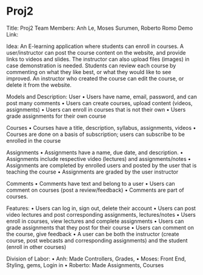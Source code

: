 # Proj2
Title: Proj2
Team Members: Anh Le, Moses Surumen, Roberto Romo
Demo Link:

Idea: An E-learning application where students can enroll in courses. A user/instructor can post the course content on the website, and provide links to videos and slides. The instructor can also upload files (images) in case demonstration is needed. Students can review each course by commenting on what they like best, or what they would like to see improved. 
An instructor who created the course can edit the course, or delete it from the website.

Models and Description:
User
•	Users have name, email, password, and can post many comments
•	Users can create courses, upload content (videos, assignments)
•	Users can enroll in courses that is not their own
•	Users grade assignments for their own course


Courses
•	Courses have a title, description, syllabus, assignments, videos
•	Courses are done on a basis of subscription; users can subscribe to be enrolled in the course

Assignments
•	Assignments have a name, due date, and description.
•	Assignments include respective video (lectures) and assignments/notes
•	Assignments are completed by enrolled users and posted by the user that is teaching the course
•	Assignments are graded by the user instructor

Comments
•	Comments have text and belong to a user
•	Users can comment on courses (post a review/feedback)
•	Comments are part of courses.


Features:
•	Users can log in, sign out, delete their account
•	Users can post video lectures and post corresponding assignments, lectures/notes
•	Users enroll in courses, view lectures and complete assignments
•	Users can grade assignments that they post for their course
•	Users can comment on the course, give feedback
•	A user can be both the instructor (create course, post webcasts and corresponding assignments) and the student (enroll in other courses)


Division of Labor:
•	Anh: Made Controllers, Grades, 
•	Moses: Front End, Styling, gems, Login in
•	Roberto: Made Assignments, Courses

